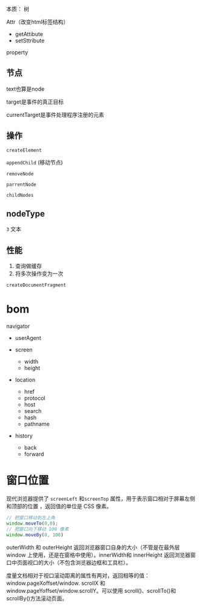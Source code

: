 本质： 树

Attr（改变html标签结构）

- getAttibute
- setSttribute

property



## 节点

text也算是node

target是事件的真正目标

currentTarget是事件处理程序注册的元素

## 操作

`createElement`

`appendChild` (移动节点)

`removeNode`

`parrentNode`

`childNodes`





## nodeType

`3` 文本



## 性能

1. 查询做缓存
2. 将多次操作变为一次

`createDocumentFragment`



# bom

navigator

- userAgent
- screen
    - width
    - height
- location
    - href
    - protocol
    - host
    - search
    - hash
    - pathname

- history
    - back
    - forward





# 窗口位置

现代浏览器提供了 `screenLeft` 和`screenTop` 属性，用于表示窗口相对于屏幕左侧和顶部的位置 ，返回值的单位是 CSS 像素。

```javascript
// 把窗口移动到左上角
window.moveTo(0,0); 
// 把窗口向下移动 100 像素
window.moveBy(0, 100)
```

outerWidth 和 outerHeight 返回浏览器窗口自身的大小（不管是在最外层 window 上使用，还是在窗格<frame>中使用）。innerWidth和 innerHeight 返回浏览器窗口中页面视口的大小（不包含浏览器边框和工具栏）。



度量文档相对于视口滚动距离的属性有两对，返回相等的值：window.pageXoffset/window. scrollX 和 window.pageYoffset/window.scrollY。可以使用 scroll()、scrollTo()和 scrollBy()方法滚动页面。